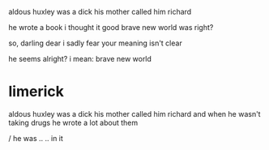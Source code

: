 aldous huxley was a dick
his mother called him richard

he wrote a book
i thought it good
brave new world was right?

so, darling dear
i sadly fear
your meaning isn't clear


he seems alright?
i mean: brave new world

# limerick


aldous huxley was a dick
his mother called him richard
and when he wasn't taking drugs
he wrote a lot about them

/ he was .. .. in it
